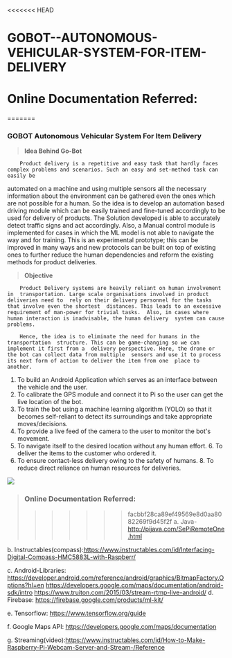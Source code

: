 <<<<<<< HEAD
# GOBOT--AUTONOMOUS-VEHICULAR-SYSTEM-FOR-ITEM-DELIVERY
# Online Documentation Referred:
=======
### GOBOT Autonomous Vehicular System For Item Delivery

>**Idea Behind Go-Bot**
        
        Product delivery is a repetitive and easy task that hardly faces complex problems and scenarios. Such an easy and set-method task can easily be
automated on a machine and using multiple sensors all the necessary information about the environment can be gathered even the ones which are not
possible for a human. So the idea is to develop an automation based driving module which can be easily trained and fine-tuned accordingly to be used for
delivery of products. The Solution developed is able to accurately detect traffic signs and act accordingly. Also, a Manual control module is implemented for
cases in which the ML model is not able to navigate the way and for training. This is an experimental prototype; this can be improved in many ways and new
protocols can be built on top of existing ones to further reduce the human dependencies and reform the existing methods for product deliveries.



>**Objective**
        
        Product Delivery systems are heavily reliant on human involvement in  transportation. Large scale organisations involved in product deliveries need to  rely on their delivery personnel for the tasks that involve even the shortest  distances. This leads to an excessive requirement of man-power for trivial tasks.  Also, in cases where human interaction is inadvisable, the human delivery  system can cause problems. 

        Hence, the idea is to eliminate the need for humans in the transportation  structure. This can be game-changing so we can implement it first from a  delivery perspective. Here, the drone or the bot can collect data from multiple  sensors and use it to process its next form of action to deliver the item from one  place to another. 

1. To build an Android Application which serves as an interface between  the vehicle and the user. 
2. To calibrate the GPS module and connect it to Pi so the user can get the  live location of the bot. 
3. To train the bot using a machine learning algorithm (YOLO) so that it  becomes self-reliant to detect its surroundings and take appropriate  moves/decisions. 
4. To provide a live feed of the camera to the user to monitor the bot's  movement. 
5. To navigate itself to the desired location without any human effort. 6. To deliver the items to the customer who ordered it. 
7. To ensure contact-less delivery owing to the safety of humans. 8. To reduce direct reliance on human resources for deliveries. 


![](workingexample.gif)

>### Online Documentation Referred:
>>>>>>> facbbf28ca89ef49569e8d0aa8082269f9d45f2f
a. Java-http://pijava.com/SePiRemoteOne.html

b. Instructables(compass):https://www.instructables.com/id/Interfacing-Digital-Compass-HMC5883L-with-Raspberr/

c. Android-Libraries:
        https://developer.android.com/reference/android/graphics/BitmapFactory.Options?hl=en
        https://developers.google.com/maps/documentation/android-sdk/intro
        https://www.truiton.com/2015/03/stream-rtmp-live-android/
d. Firebase: https://firebase.google.com/products/ml-kit/

e. Tensorflow: https://www.tensorflow.org/guide

f. Google Maps API: https://developers.google.com/maps/documentation

g. Streaming(video):https://www.instructables.com/id/How-to-Make-Raspberry-Pi-Webcam-Server-and-Stream-/Reference 

